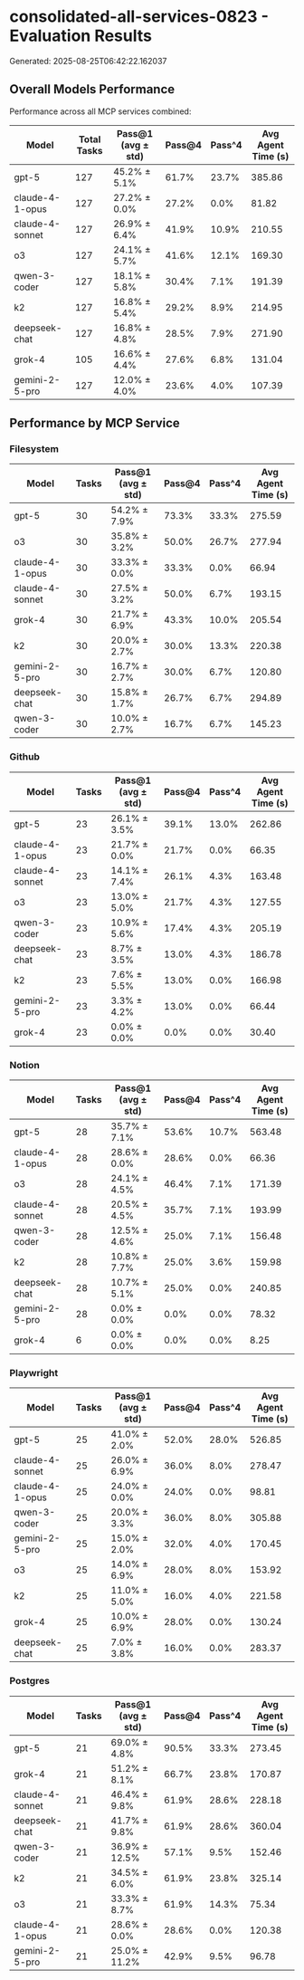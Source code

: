 # consolidated-all-services-0823 - Evaluation Results

Generated: 2025-08-25T06:42:22.162037

## Overall Models Performance

Performance across all MCP services combined:

| Model | Total Tasks | Pass@1 (avg ± std) | Pass@4 | Pass^4 | Avg Agent Time (s) |
|-------|-------------|--------|----------|----------|-------------------|
| gpt-5 | 127 | 45.2% ± 5.1% | 61.7% | 23.7% | 385.86 |
| claude-4-1-opus | 127 | 27.2% ± 0.0% | 27.2% | 0.0% | 81.82 |
| claude-4-sonnet | 127 | 26.9% ± 6.4% | 41.9% | 10.9% | 210.55 |
| o3 | 127 | 24.1% ± 5.7% | 41.6% | 12.1% | 169.30 |
| qwen-3-coder | 127 | 18.1% ± 5.8% | 30.4% | 7.1% | 191.39 |
| k2 | 127 | 16.8% ± 5.4% | 29.2% | 8.9% | 214.95 |
| deepseek-chat | 127 | 16.8% ± 4.8% | 28.5% | 7.9% | 271.90 |
| grok-4 | 105 | 16.6% ± 4.4% | 27.6% | 6.8% | 131.04 |
| gemini-2-5-pro | 127 | 12.0% ± 4.0% | 23.6% | 4.0% | 107.39 |

## Performance by MCP Service

### Filesystem

| Model | Tasks | Pass@1 (avg ± std) | Pass@4 | Pass^4 | Avg Agent Time (s) |
|-------|-------|--------|----------|----------|-------------------|
| gpt-5 | 30 | 54.2% ± 7.9% | 73.3% | 33.3% | 275.59 |
| o3 | 30 | 35.8% ± 3.2% | 50.0% | 26.7% | 277.94 |
| claude-4-1-opus | 30 | 33.3% ± 0.0% | 33.3% | 0.0% | 66.94 |
| claude-4-sonnet | 30 | 27.5% ± 3.2% | 50.0% | 6.7% | 193.15 |
| grok-4 | 30 | 21.7% ± 6.9% | 43.3% | 10.0% | 205.54 |
| k2 | 30 | 20.0% ± 2.7% | 30.0% | 13.3% | 220.38 |
| gemini-2-5-pro | 30 | 16.7% ± 2.7% | 30.0% | 6.7% | 120.80 |
| deepseek-chat | 30 | 15.8% ± 1.7% | 26.7% | 6.7% | 294.89 |
| qwen-3-coder | 30 | 10.0% ± 2.7% | 16.7% | 6.7% | 145.23 |

### Github

| Model | Tasks | Pass@1 (avg ± std) | Pass@4 | Pass^4 | Avg Agent Time (s) |
|-------|-------|--------|----------|----------|-------------------|
| gpt-5 | 23 | 26.1% ± 3.5% | 39.1% | 13.0% | 262.86 |
| claude-4-1-opus | 23 | 21.7% ± 0.0% | 21.7% | 0.0% | 66.35 |
| claude-4-sonnet | 23 | 14.1% ± 7.4% | 26.1% | 4.3% | 163.48 |
| o3 | 23 | 13.0% ± 5.0% | 21.7% | 4.3% | 127.55 |
| qwen-3-coder | 23 | 10.9% ± 5.6% | 17.4% | 4.3% | 205.19 |
| deepseek-chat | 23 | 8.7% ± 3.5% | 13.0% | 4.3% | 186.78 |
| k2 | 23 | 7.6% ± 5.5% | 13.0% | 0.0% | 166.98 |
| gemini-2-5-pro | 23 | 3.3% ± 4.2% | 13.0% | 0.0% | 66.44 |
| grok-4 | 23 | 0.0% ± 0.0% | 0.0% | 0.0% | 30.40 |

### Notion

| Model | Tasks | Pass@1 (avg ± std) | Pass@4 | Pass^4 | Avg Agent Time (s) |
|-------|-------|--------|----------|----------|-------------------|
| gpt-5 | 28 | 35.7% ± 7.1% | 53.6% | 10.7% | 563.48 |
| claude-4-1-opus | 28 | 28.6% ± 0.0% | 28.6% | 0.0% | 66.36 |
| o3 | 28 | 24.1% ± 4.5% | 46.4% | 7.1% | 171.39 |
| claude-4-sonnet | 28 | 20.5% ± 4.5% | 35.7% | 7.1% | 193.99 |
| qwen-3-coder | 28 | 12.5% ± 4.6% | 25.0% | 7.1% | 156.48 |
| k2 | 28 | 10.8% ± 7.7% | 25.0% | 3.6% | 159.98 |
| deepseek-chat | 28 | 10.7% ± 5.1% | 25.0% | 0.0% | 240.85 |
| gemini-2-5-pro | 28 | 0.0% ± 0.0% | 0.0% | 0.0% | 78.32 |
| grok-4 | 6 | 0.0% ± 0.0% | 0.0% | 0.0% | 8.25 |

### Playwright

| Model | Tasks | Pass@1 (avg ± std) | Pass@4 | Pass^4 | Avg Agent Time (s) |
|-------|-------|--------|----------|----------|-------------------|
| gpt-5 | 25 | 41.0% ± 2.0% | 52.0% | 28.0% | 526.85 |
| claude-4-sonnet | 25 | 26.0% ± 6.9% | 36.0% | 8.0% | 278.47 |
| claude-4-1-opus | 25 | 24.0% ± 0.0% | 24.0% | 0.0% | 98.81 |
| qwen-3-coder | 25 | 20.0% ± 3.3% | 36.0% | 8.0% | 305.88 |
| gemini-2-5-pro | 25 | 15.0% ± 2.0% | 32.0% | 4.0% | 170.45 |
| o3 | 25 | 14.0% ± 6.9% | 28.0% | 8.0% | 153.92 |
| k2 | 25 | 11.0% ± 5.0% | 16.0% | 4.0% | 221.58 |
| grok-4 | 25 | 10.0% ± 6.9% | 28.0% | 0.0% | 130.24 |
| deepseek-chat | 25 | 7.0% ± 3.8% | 16.0% | 0.0% | 283.37 |

### Postgres

| Model | Tasks | Pass@1 (avg ± std) | Pass@4 | Pass^4 | Avg Agent Time (s) |
|-------|-------|--------|----------|----------|-------------------|
| gpt-5 | 21 | 69.0% ± 4.8% | 90.5% | 33.3% | 273.45 |
| grok-4 | 21 | 51.2% ± 8.1% | 66.7% | 23.8% | 170.87 |
| claude-4-sonnet | 21 | 46.4% ± 9.8% | 61.9% | 28.6% | 228.18 |
| deepseek-chat | 21 | 41.7% ± 9.8% | 61.9% | 28.6% | 360.04 |
| qwen-3-coder | 21 | 36.9% ± 12.5% | 57.1% | 9.5% | 152.46 |
| k2 | 21 | 34.5% ± 6.0% | 61.9% | 23.8% | 325.14 |
| o3 | 21 | 33.3% ± 8.7% | 61.9% | 14.3% | 75.34 |
| claude-4-1-opus | 21 | 28.6% ± 0.0% | 28.6% | 0.0% | 120.38 |
| gemini-2-5-pro | 21 | 25.0% ± 11.2% | 42.9% | 9.5% | 96.78 |
